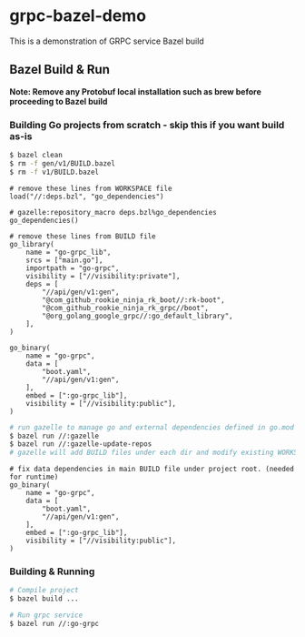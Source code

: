 # grpc-bazel-demo

This is a demonstration of GRPC service Bazel build

## Bazel Build & Run
<b>Note: Remove any Protobuf local installation such as brew before proceeding to Bazel build</b>

### Building Go projects from scratch - skip this if you want build as-is
```bash
$ bazel clean
$ rm -f gen/v1/BUILD.bazel
$ rm -f v1/BUILD.bazel
```
```build
# remove these lines from WORKSPACE file
load("//:deps.bzl", "go_dependencies")

# gazelle:repository_macro deps.bzl%go_dependencies
go_dependencies()
```
```build
# remove these lines from BUILD file
go_library(
    name = "go-grpc_lib",
    srcs = ["main.go"],
    importpath = "go-grpc",
    visibility = ["//visibility:private"],
    deps = [
        "//api/gen/v1:gen",
        "@com_github_rookie_ninja_rk_boot//:rk-boot",
        "@com_github_rookie_ninja_rk_grpc//boot",
        "@org_golang_google_grpc//:go_default_library",
    ],
)

go_binary(
    name = "go-grpc",
    data = [
        "boot.yaml",
        "//api/gen/v1:gen",
    ],
    embed = [":go-grpc_lib"],
    visibility = ["//visibility:public"],
)
```

```bash
# run gazelle to manage go and external dependencies defined in go.mod file
$ bazel run //:gazelle
$ bazel run //:gazelle-update-repos
# gazelle will add BUILD files under each dir and modify existing WORKSPACE and BUILD files
````
```build
# fix data dependencies in main BUILD file under project root. (needed for runtime) 
go_binary(
    name = "go-grpc",
    data = [
        "boot.yaml",
        "//api/gen/v1:gen",
    ],
    embed = [":go-grpc_lib"],
    visibility = ["//visibility:public"],
)
```

### Building & Running
```bash
# Compile project 
$ bazel build ...

# Run grpc service
$ bazel run //:go-grpc
```
